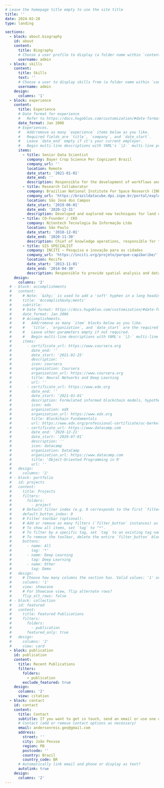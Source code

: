 ```yaml
---
# Leave the homepage title empty to use the site title
title: ''
date: 2024-02-20
type: landing

sections:
  - block: about.biography
    id: about
    content:
      title: Biography
      # Choose a user profile to display (a folder name within `content/authors/`)
      username: admin
  - block: skills
    content:
      title: Skills
      text: ''
      # Choose a user to display skills from (a folder name within `content/authors/`)
      username: admin
    design:
      columns: '1'
  - block: experience
    content:
      title: Experience
      # Date format for experience
      #   Refer to https://docs.hugoblox.com/customization/#date-format
      date_format: Jan 2006
      # Experiences.
      #   Add/remove as many `experience` items below as you like.
      #   Required fields are `title`, `company`, and `date_start`.
      #   Leave `date_end` empty if it's your current employer.
      #   Begin multi-line descriptions with YAML's `|2-` multi-line prefix.
      items:
        - title: Senior Data Scientist 
          company: Bayer Crop Science Per Cognizant Brazil
          company_url: ''
          location: Remote
          date_start: '2021-01-01'
          date_end: ''
          description: Responsible for the development of workflows and frameworks for subfield monitoring to provide agronomic insights and precriptive actions.          
        - title: Research Collaborator
          company: Brazilian National Institute For Space Research (INPE)
          company_url: 'https://brazildatacube.dpi.inpe.br/portal/explore'
          location: São José dos Campos
          date_start: '2019-06-01'
          date_end: '2020-12-31'
          description: Developed and explored new techniques for land use and land cover mapping based on satellite imagery time series. Developed the stmetrics package.
        - title: CO-Founder / CKO
          company: Nitentech Tecnologia Da Informação Ltda
          location: São Paulo
          date_start: '2018-12-01'
          date_end: '2020-11-30'
          description: Chief of knowledge operations, responsible for the development of the system, from database modelling to UI design
        - title: GIS SPECIALIST 
          company: INCITI – Pesquisa e inovação para as cidades
          company_url: 'https://inciti.org/projeto/parque-capibaribe/'
          location: Recife
          date_start: '2013-11-01'
          date_end: '2014-04-30'
          description: Responsible to provide spatial analysis and data management to support urban planning decisions.
    design:
      columns: '2'
  # - block: accomplishments
  #   content:
  #     # Note: `&shy;` is used to add a 'soft' hyphen in a long heading.
  #     title: 'Accomplish&shy;ments'
  #     subtitle:
  #     # Date format: https://docs.hugoblox.com/customization/#date-format
  #     date_format: Jan 2006
  #     # Accomplishments.
  #     #   Add/remove as many `item` blocks below as you like.
  #     #   `title`, `organization`, and `date_start` are the required parameters.
  #     #   Leave other parameters empty if not required.
  #     #   Begin multi-line descriptions with YAML's `|2-` multi-line prefix.
  #     items:
  #       - certificate_url: https://www.coursera.org
  #         date_end: ''
  #         date_start: '2021-01-25'
  #         description: ''
  #         icon: coursera
  #         organization: Coursera
  #         organization_url: https://www.coursera.org
  #         title: Neural Networks and Deep Learning
  #         url: ''
  #       - certificate_url: https://www.edx.org
  #         date_end: ''
  #         date_start: '2021-01-01'
  #         description: Formulated informed blockchain models, hypotheses, and use cases.
  #         icon: edx
  #         organization: edX
  #         organization_url: https://www.edx.org
  #         title: Blockchain Fundamentals
  #         url: https://www.edx.org/professional-certificate/uc-berkeleyx-blockchain-fundamentals
  #       - certificate_url: https://www.datacamp.com
  #         date_end: '2020-12-21'
  #         date_start: '2020-07-01'
  #         description: ''
  #         icon: datacamp
  #         organization: DataCamp
  #         organization_url: https://www.datacamp.com
  #         title: 'Object-Oriented Programming in R'
  #         url: ''
  #   design:
  #     columns: '2'
  # - block: portfolio
  #   id: projects
  #   content:
  #     title: Projects
  #     filters:
  #       folders:
  #         - project
  #     # Default filter index (e.g. 0 corresponds to the first `filter_button` instance below).
  #     default_button_index: 0
  #     # Filter toolbar (optional).
  #     # Add or remove as many filters (`filter_button` instances) as you like.
  #     # To show all items, set `tag` to "*".
  #     # To filter by a specific tag, set `tag` to an existing tag name.
  #     # To remove the toolbar, delete the entire `filter_button` block.
  #     buttons:
  #       - name: All
  #         tag: '*'
  #       - name: Deep Learning
  #         tag: Deep Learning
  #       - name: Other
  #         tag: Demo
  #   design:
  #     # Choose how many columns the section has. Valid values: '1' or '2'.
  #     columns: '1'
  #     view: showcase
  #     # For Showcase view, flip alternate rows?
  #     flip_alt_rows: false
  # - block: collection
  #   id: featured
  #   content:
  #     title: Featured Publications
  #     filters:
  #       folders:
  #         - publication
  #       featured_only: true
  #   design:
  #     columns: '2'
  #     view: card
  - block: publication
    id: publication
    content:
      title: Recent Publications
      filters:
        folders:
          - publication
        exclude_featured: true
    design:
      columns: '2'
      view: citation
  - block: contact
    id: contact
    content:
      title: Contact
      subtitle: If you want to get in touch, send an email or use one of the resources indicated in this page.
      # Contact (add or remove contact options as necessary)
      email: andersonreis.geo@gmail.com
      address:
        street: ''
        city: João Pessoa
        region: PB
        postcode: ''
        country: Brazil
        country_code: BR
      # Automatically link email and phone or display as text?
      autolink: true
    design:
      columns: '2'
---
```

